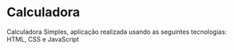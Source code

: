 # Calculadora
Calculadora Simples, aplicação realizada usando as seguintes tecnologias: HTML, CSS e JavaScript
